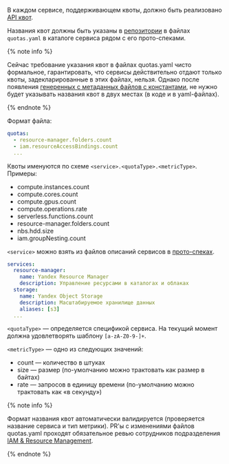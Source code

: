 В каждом сервисе, поддерживающем квоты, должно быть реализовано [API квот](https://bb.yandex-team.ru/projects/CLOUD/repos/cloud-go/browse/private-api/yandex/cloud/priv/quota/quota.proto).

Названия квот должны быть указаны в [репозитории](https://bb.yandex-team.ru/projects/CLOUD/repos/cloud-go/browse/private-api/yandex/cloud/priv/)
в файлах `quotas.yaml` в каталоге сервиса рядом с его прото-спеками.

{% note info %}

Сейчас требование указания квот в файлах quotas.yaml чисто формальное, гарантировать, что сервисы действительно отдают
только квоты, задекларированные в этих файлах, нельзя. Однако после появления [генеренных с метаданных файлов с константами](https://st.yandex-team.ru/CLOUD-44401),
не нужно будет указывать названия квот в двух местах (в коде и в yaml-файлах).

{% endnote %}

Формат файла:
```yaml
quotas:
  - resource-manager.folders.count
  - iam.resourceAccessBindings.count
  ...
```

Квоты именуются по схеме `<service>.<quotaType>.<metricType>`. Примеры:

- compute.instances.count
- compute.cores.count
- compute.gpus.count
- compute.operations.rate
- serverless.functions.count
- resource-manager.folders.count
- nbs.hdd.size
- iam.groupNesting.count

`<service>` можно взять из файлов описаний сервисов в [прото-спеках](https://bb.yandex-team.ru/projects/CLOUD/repos/cloud-go/browse/private-api/yandex/cloud/priv/services.yaml).

```yaml
services:
  resource-manager:
    name: Yandex Resource Manager
    description: Управление ресурсами в каталогах и облаках
  storage:
    name: Yandex Object Storage
    description: Масштабируемое хранилище данных
    aliases: [s3]
  ...
```

`<quotaType>` — определяется спецификой сервиса. На текущий момент должна удовлетворять шаблону `[a-zA-Z0-9-]+`.

`<metricType>` — одно из следующих значений:

- count — количество в штуках
- size — размер (по-умолчанию можно трактовать как размер в байтах)
- rate — запросов в единицу времени (по-умолчанию можно трактовать как «в секунду»)

{% note info %}

Формат названия квот автоматически валидируется (проверяется название сервиса и тип метрики). PR'ы с изменениями файлов
quotas.yaml проходят обязательное ревью сотрудников подразделения [IAM & Resource Management](https://staff.yandex-team.ru/departments/yandex_exp_9053_dep17654/).

{% endnote %}
